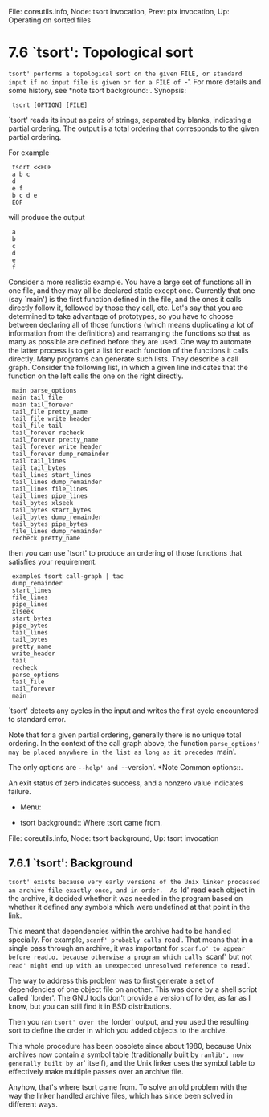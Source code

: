 File: coreutils.info,  Node: tsort invocation,  Prev: ptx invocation,  Up: Operating on sorted files

7.6 `tsort': Topological sort
=============================

`tsort' performs a topological sort on the given FILE, or standard
input if no input file is given or for a FILE of `-'.  For more details
and some history, see *note tsort background::.  Synopsis:

     tsort [OPTION] [FILE]

   `tsort' reads its input as pairs of strings, separated by blanks,
indicating a partial ordering.  The output is a total ordering that
corresponds to the given partial ordering.

   For example

     tsort <<EOF
     a b c
     d
     e f
     b c d e
     EOF

will produce the output

     a
     b
     c
     d
     e
     f

   Consider a more realistic example.  You have a large set of
functions all in one file, and they may all be declared static except
one.  Currently that one (say `main') is the first function defined in
the file, and the ones it calls directly follow it, followed by those
they call, etc.  Let's say that you are determined to take advantage of
prototypes, so you have to choose between declaring all of those
functions (which means duplicating a lot of information from the
definitions) and rearranging the functions so that as many as possible
are defined before they are used.  One way to automate the latter
process is to get a list for each function of the functions it calls
directly.  Many programs can generate such lists.  They describe a call
graph.  Consider the following list, in which a given line indicates
that the function on the left calls the one on the right directly.

     main parse_options
     main tail_file
     main tail_forever
     tail_file pretty_name
     tail_file write_header
     tail_file tail
     tail_forever recheck
     tail_forever pretty_name
     tail_forever write_header
     tail_forever dump_remainder
     tail tail_lines
     tail tail_bytes
     tail_lines start_lines
     tail_lines dump_remainder
     tail_lines file_lines
     tail_lines pipe_lines
     tail_bytes xlseek
     tail_bytes start_bytes
     tail_bytes dump_remainder
     tail_bytes pipe_bytes
     file_lines dump_remainder
     recheck pretty_name

   then you can use `tsort' to produce an ordering of those functions
that satisfies your requirement.

     example$ tsort call-graph | tac
     dump_remainder
     start_lines
     file_lines
     pipe_lines
     xlseek
     start_bytes
     pipe_bytes
     tail_lines
     tail_bytes
     pretty_name
     write_header
     tail
     recheck
     parse_options
     tail_file
     tail_forever
     main

   `tsort' detects any cycles in the input and writes the first cycle
encountered to standard error.

   Note that for a given partial ordering, generally there is no unique
total ordering.  In the context of the call graph above, the function
`parse_options' may be placed anywhere in the list as long as it
precedes `main'.

   The only options are `--help' and `--version'.  *Note Common
options::.

   An exit status of zero indicates success, and a nonzero value
indicates failure.

* Menu:

* tsort background::            Where tsort came from.

File: coreutils.info,  Node: tsort background,  Up: tsort invocation

7.6.1 `tsort': Background
-------------------------

`tsort' exists because very early versions of the Unix linker processed
an archive file exactly once, and in order.  As `ld' read each object
in the archive, it decided whether it was needed in the program based on
whether it defined any symbols which were undefined at that point in
the link.

   This meant that dependencies within the archive had to be handled
specially.  For example, `scanf' probably calls `read'.  That means
that in a single pass through an archive, it was important for `scanf.o'
to appear before read.o, because otherwise a program which calls
`scanf' but not `read' might end up with an unexpected unresolved
reference to `read'.

   The way to address this problem was to first generate a set of
dependencies of one object file on another.  This was done by a shell
script called `lorder'.  The GNU tools don't provide a version of
lorder, as far as I know, but you can still find it in BSD
distributions.

   Then you ran `tsort' over the `lorder' output, and you used the
resulting sort to define the order in which you added objects to the
archive.

   This whole procedure has been obsolete since about 1980, because
Unix archives now contain a symbol table (traditionally built by
`ranlib', now generally built by `ar' itself), and the Unix linker uses
the symbol table to effectively make multiple passes over an archive
file.

   Anyhow, that's where tsort came from.  To solve an old problem with
the way the linker handled archive files, which has since been solved
in different ways.

